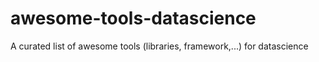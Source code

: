 # awesome-tools-datascience
A curated list of awesome tools (libraries, framework,...) for datascience
